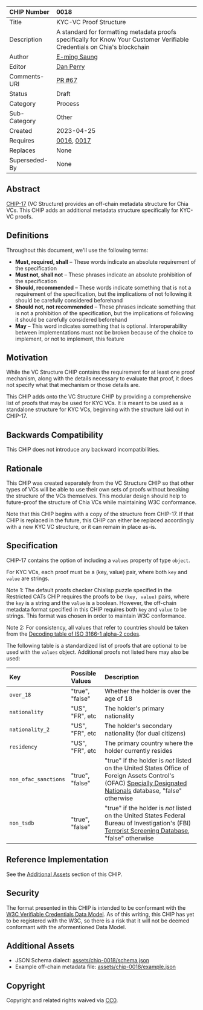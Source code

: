 CHIP Number   | 0018
:-------------|:----
Title         | KYC-VC Proof Structure
Description   | A standard for formatting metadata proofs specifically for Know Your Customer Verifiable Credentials on Chia's blockchain
Author        | [E-ming Saung](https://github.com/esaung)
Editor        | [Dan Perry](https://github.com/danieljperry)
Comments-URI  | [PR #67](https://github.com/Chia-Network/chips/pull/67)
Status        | Draft
Category      | Process
Sub-Category  | Other
Created       | 2023-04-25
Requires      | [0016](https://github.com/Chia-Network/chips/pull/65), [0017](https://github.com/Chia-Network/chips/pull/66)
Replaces      | None
Superseded-By | None

## Abstract
[CHIP-17](https://github.com/Chia-Network/chips/pull/66) (VC Structure) provides an off-chain metadata structure for Chia VCs. This CHIP adds an additional metadata structure specifically for KYC-VC proofs. 

## Definitions
Throughout this document, we'll use the following terms:
* **Must, required, shall** – These words indicate an absolute requirement of the specification
* **Must not, shall not** – These phrases indicate an absolute prohibition of the specification
* **Should, recommended** – These words indicate something that is not a requirement of the specification, but the implications of not following it should be carefully considered beforehand
* **Should not, not recommended** – These phrases indicate something that is not a prohibition of the specification, but the implications of following it should be carefully considered beforehand
* **May** – This word indicates something that is optional. Interoperability between implementations must not be broken because of the choice to implement, or not to implement, this feature

## Motivation
While the VC Structure CHIP contains the requirement for at least one proof mechanism, along with the details necessary to evaluate that proof, it does not specify what that mechanism or those details are.

This CHIP adds onto the VC Structure CHIP by providing a comprehensive list of proofs that may be used for KYC VCs. It is meant to be used as a standalone structure for KYC VCs, beginning with the structure laid out in CHIP-17.

## Backwards Compatibility
This CHIP does not introduce any backward incompatibilities.

## Rationale
This CHIP was created separately from the VC Structure CHIP so that other types of VCs will be able to use their own sets of proofs without breaking the structure of the VCs themselves. This modular design should help to future-proof the structure of Chia VCs while maintaining W3C conformance.

Note that this CHIP begins with a copy of the structure from CHIP-17. If that CHIP is replaced in the future, this CHIP can either be replaced accordingly with a new KYC VC structure, or it can remain in place as-is.

## Specification
CHIP-17 contains the option of including a `values` property of type `object`.

For KYC VCs, each proof must be a (key, value) pair, where both `key` and `value` are strings.

Note 1: The default proofs checker Chialisp puzzle specified in the Restricted CATs CHIP requires the proofs to be `(key, value)` pairs, where the `key` is a string and the `value` is a boolean. However, the off-chain metadata format specified in this CHIP requires both `key` and `value` to be strings. This format was chosen in order to maintain W3C conformance. 

Note 2: For consistency, all values that refer to countries should be taken from the [Decoding table of ISO 3166-1 alpha-2 codes](https://www.iso.org/obp/ui/#iso:pub:PUB500001:en).

The following table is a standardized list of proofs that are optional to be used with the `values` object. Additional proofs not listed here may also be used:

| Key                  | Possible Values      | Description                                                                                                                                                                                                                                                                  |
|:---------------------|:---------------------|:-----------------------------------------------------------------------------------------------------------------------------------------------------------------------------------------------------------------------------------------------------------------------------|
| `over_18`            | "true", "false"      | Whether the holder is over the age of 18                                                                                                                                                                                                                                     |
| `nationality`        | "US", "FR", etc      | The holder's primary nationality                                                                                                                                                                                                                                             |
| `nationality_2`      | "US", "FR", etc      | The holder's secondary nationality (for dual citizens)                                                                                                                                                                                                                       |
| `residency`          | "US", "FR", etc      | The primary country where the holder currently resides                                                                                                                                                                                                                       |
| `non_ofac_sanctions` | "true", "false"      | "true" if the holder is _not_ listed on the United States Office of Foreign Assets Control's (OFAC) [Specially Designated Nationals](https://ofac.treasury.gov/specially-designated-nationals-and-blocked-persons-list-sdn-human-readable-lists) database, "false" otherwise |
| `non_tsdb`           | "true", "false"      | "true" if the holder is _not_ listed on the United States Federal Bureau of Investigation's (FBI) [Terrorist Screening Database](https://en.wikipedia.org/wiki/Terrorist_Screening_Database), "false" otherwise                                                              |

## Reference Implementation
See the [Additional Assets](#additional-assets) section of this CHIP.

## Security
The format presented in this CHIP is intended to be conformant with the [W3C Verifiable Credentials Data Model](https://www.w3.org/TR/vc-data-model). As of this writing, this CHIP has yet to be registered with the W3C, so there is a risk that it will not be deemed conformant with the aformentioned Data Model.

## Additional Assets
* JSON Schema dialect: [assets/chip-0018/schema.json](/assets/chip-0018/schema.json)
* Example off-chain metadata file: [assets/chip-0018/example.json](/assets/chip-0018/example.json)

## Copyright
Copyright and related rights waived via [CC0](https://creativecommons.org/publicdomain/zero/1.0/).
